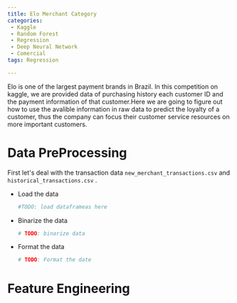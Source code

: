 ```yaml
---
title: Elo Merchant Category
categories:
 - Kaggle
 - Random Forest
 - Regression
 - Deep Neural Network
 - Comercial
tags: Regression

---
```


Elo is one of the largest payment brands in Brazil. In this competition on kaggle, we are provided data of purchasing history each customer ID and the payment information of that customer.Here we are going to figure out how to use the avalible information in raw data to predict the loyalty of a customer, thus the company can focus their customer service resources on more important customers.

# Data PreProcessing

First let's deal with the transaction data `new_merchant_transactions.csv` and `historical_transactions.csv` .  

- Load the data

  ```python
  #TODO: load dataframeas here
  ```

- Binarize the data

  ```python
  # TODO: binarize data
  ```

- Format the data

  ```python
  # TODO: Format the date
  ```

# Feature Engineering



